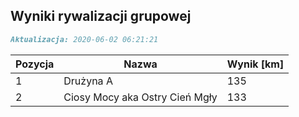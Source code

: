 ## Wyniki rywalizacji grupowej

```markdown
Aktualizacja: 2020-06-02 06:21:21
```

Pozycja | Nazwa | Wynik [km] |
------------ | -------------  | -------------
 1 |Drużyna A | 135 
 2 |Ciosy Mocy aka Ostry Cień Mgły | 133